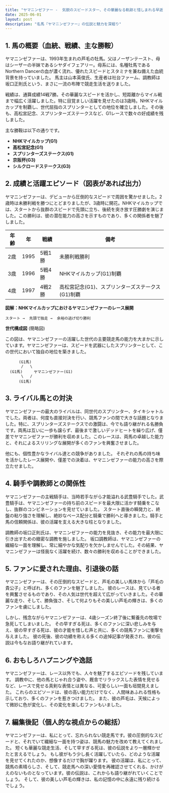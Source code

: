 ```yaml
---
title: "ヤマニンゼファー -  気鋭のスピードスター、その華麗なる軌跡と惜しまれる早逝"
date: 2025-06-01
layout: post
description: "名馬『ヤマニンゼファー』の伝説と魅力を深堀り"
---
```


## 1. 馬の概要（血統、戦績、主な勝鞍）

ヤマニンゼファーは、1993年生まれの芦毛の牡馬。父はノーザンテースト、母はシーザーの半妹であるシヤダイフェアリー。母系には、名種牡馬であるNorthern Dancerの血が濃く流れ、優れたスピードとスタミナを兼ね備えた血統背景を持っていました。  馬主は山本英俊氏、生産者は社台ファーム、調教師は坂口正則氏という、まさに一流の布陣で競走生活を送りました。

戦績は、通算成績14戦7勝。その華麗なスピードを活かし、短距離からマイル戦まで幅広く活躍しました。特に目覚ましい活躍を見せたのは3歳時。NHKマイルカップを制覇し、世代屈指のスプリンターとしての地位を確立しました。その後も、高松宮記念、スプリンターズステークスなど、G1レースで数々の好成績を残しました。

主な勝鞍は以下の通りです。

* **NHKマイルカップ(G1)**
* **高松宮記念(G1)**
* **スプリンターズステークス(G1)**
* **京阪杯(G3)**
* **シルクロードステークス(G3)**


## 2. 成績と活躍エピソード（図表があれば出力）

ヤマニンゼファーは、デビューから圧倒的なスピードで周囲を驚かせました。2歳時は未勝利戦を勝つにとどまりましたが、3歳時に開花。NHKマイルカップでは、スタートから抜群のスピードで先頭に立ち、後続を突き放す圧勝劇を演じました。この勝利は、彼の潜在能力の高さを示すものであり、多くの関係者を魅了しました。

| 年齢 | 年 | 戦績 | 備考 |
|---|---|---|---|
| 2歳 | 1995 | 5戦1勝 | 未勝利戦勝利 |
| 3歳 | 1996 | 5戦4勝 | NHKマイルカップ(G1)制覇 |
| 4歳 | 1997 | 4戦2勝 | 高松宮記念(G1)、スプリンターズステークス(G1)制覇 |


**図解：NHKマイルカップにおけるヤマニンゼファーのレース展開**

```
スタート →  先頭で独走 →  余裕の逃げ切り勝利
```

**世代構成図** (簡略図)

この図は、ヤマニンゼファーの活躍した世代の主要競走馬の能力を大まかに示しています。ヤマニンゼファーは、スピードを武器にしたスプリンターとして、この世代において独自の地位を築きました。


```
      (G1馬)
       /   \
  (G1馬)     ヤマニンゼファー(G1)
       \   /
      (G1馬)
```


## 3. ライバル馬との対決

ヤマニンゼファーの最大のライバルは、同世代のスプリンター、タイキシャトルでした。両者は、何度も直接対決を行い、競馬ファンの間で大きな話題となりました。特に、スプリンターズステークスでの激闘は、今でも語り継がれる名勝負です。両馬は互いに一歩も譲らず、最後まで激しいデッドヒートを繰り広げ、僅差でヤマニンゼファーが勝利を収めました。このレースは、両馬の卓越した能力と、それによるスリリングな展開が多くのファンを興奮させました。


他にも、個性豊かなライバル達との競争がありました。  それぞれの馬の持ち味を活かしたレース展開や、僅差での決着は、ヤマニンゼファーの能力の高さを際立たせました。


## 4. 騎手や調教師との関係性

ヤマニンゼファーの主戦騎手は、当時若手ながら才能溢れる武豊騎手でした。武豊騎手は、ヤマニンゼファーの持ち前のスピードを最大限に活かす騎乗をこなし、抜群のコンビネーションを見せていました。  スタート直後の瞬発力と、終盤の粘り強さを理解し、絶妙なペース配分と騎乗で勝利へと導きました。騎手と馬の信頼関係は、彼の活躍を支える大きな柱となりました。

調教師の坂口正則氏は、ヤマニンゼファーの能力を見抜き、その能力を最大限に引き出すための緻密な調教を施しました。  坂口調教師は、ヤマニンゼファーの繊細な一面を理解し、常に細やかな気配りを欠かしませんでした。その結果、ヤマニンゼファーは怪我なく活躍を続け、数々の勝利を収めることができました。


## 5. ファンに愛された理由、引退後の話

ヤマニンゼファーは、その圧倒的なスピードと、芦毛の美しい馬体から「芦毛の貴公子」と呼ばれ、多くのファンを魅了しました。  彼のレースは、見ている者を興奮させるものであり、その人気は世代を超えて広がっていきました。その華麗な走り、そして、勝負強さ、そして何よりもその美しい芦毛の輝きは、多くのファンを虜にしました。

しかし、残念ながらヤマニンゼファーは、4歳シーズン終了後に繋養先の牧場で急死してしまいました。  その早すぎる死は、多くのファンに深い悲しみを与え、彼の早すぎる死は、彼の才能を惜しむ声と共に、多くの競馬ファンに衝撃を与えました。  彼の死後、彼の功績を称える多くの追悼記事が発表され、彼の伝説は今もなお語り継がれています。


## 6. おもしろハプニングや逸話

ヤマニンゼファーは、レース以外でも、人々を魅了するエピソードを残しています。  調教中に、他の馬とじゃれ合う姿や、厩舎でリラックスした表情を見せるなど、レースで見せる真剣な表情とは異なる、可愛らしい一面も垣間見えました。  これらのエピソードは、彼の高い能力だけでなく、人間味あふれる性格も示しており、多くのファンを惹きつけました。  また、彼の芦毛は、天候によって微妙に色が変化し、その変化を楽しむファンもいました。


## 7. 編集後記（個人的な視点からの総括）

ヤマニンゼファーは、私にとって、忘れられない競走馬です。彼の圧倒的なスピードと、それでいて繊細な一面を持つ姿は、競馬の魅力を改めて教えてくれました。  短くも華麗な競走生活、そして早すぎる死は、彼の伝説をより一層輝かせたと言えるでしょう。  もし彼がもう少し長く活躍していたら、どのような活躍を見せてくれたのか、想像するだけで胸が躍ります。  彼の活躍は、私にとって、競馬の素晴らしさ、そして、競走馬への深い愛情を再確認させてくれる、かけがえのないものとなっています。彼の伝説は、これからも語り継がれていくことでしょう。  そして、彼の美しい芦毛の輝きは、私の記憶の中に永遠に残り続けるでしょう。
